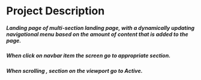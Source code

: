 # Project Description

##### Landing page of multi-section landing page, with a dynamically updating navigational menu based on the amount of content that is added to the page.
##### When click on navbar item the screen go to appropriate section.
##### When scrolling , section on the viewport go to Active.
